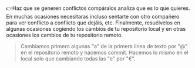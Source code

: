 👉Haz que se generen conflictos compáralos analiza que es lo que quieres. En muchas ocasiones necesitaras incluso sentarte con otro compañero para ver conflicto a conflicto que dejáis, etc. Finalmente, resuélvelos en algunas ocasiones cogiendo los cambios de tu repositorio local y en otras ocasiones los cambios de tu repositorio remoto.

>Cambiamos primero algunas "a" de la primera linea de texto por "@" en el repositorio remoto y hacemos commit. Hacemos lo mismo en el local solo que cambiando todas las "e" por "€".